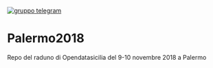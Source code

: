 [![gruppo telegram](https://img.shields.io/badge/telegram-group-brightgreen.svg)](https://t.me/joinchat/AJhkwVH7zeCQVW31udbwtw)

# Palermo2018
Repo del raduno di Opendatasicilia del 9-10 novembre 2018 a Palermo
